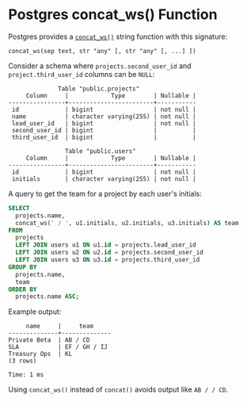 # Postgres concat_ws() Function

Postgres provides a
[`concat_ws()`](https://www.postgresql.org/docs/current/functions-string.html)
string function with this signature:

```
concat_ws(sep text, str "any" [, str "any" [, ...] ])
```

Consider a schema where `projects.second_user_id`
and `project.third_user_id` columns can be `NULL`:

```
              Table "public.projects"
     Column     |            Type        | Nullable |
----------------+------------------------+-----------
 id             | bigint                 | not null |
 name           | character varying(255) | not null |
 lead_user_id   | bigint                 | not null |
 second_user_id | bigint                 |          |
 third_user_id  | bigint                 |          |

                Table "public.users"
     Column     |            Type        | Nullable |
----------------+------------------------+-----------
 id             | bigint                 | not null |
 initials       | character varying(255) | not null |
```

A query to get the team for a project by each user's initials:

```sql
SELECT
  projects.name,
  concat_ws(' / ', u1.initials, u2.initials, u3.initials) AS team
FROM
  projects
  LEFT JOIN users u1 ON u1.id = projects.lead_user_id
  LEFT JOIN users u2 ON u2.id = projects.second_user_id
  LEFT JOIN users u3 ON u3.id = projects.third_user_id
GROUP BY
  projects.name,
  team
ORDER BY
  projects.name ASC;
```

Example output:

```
     name     |     team
--------------+--------------
Private Beta  | AB / CD
SLA           | EF / GH / IJ
Treasury Ops  | KL
(3 rows)

Time: 1 ms
```

Using `concat_ws()` instead of `concat()` avoids output like `AB / / CD`.
